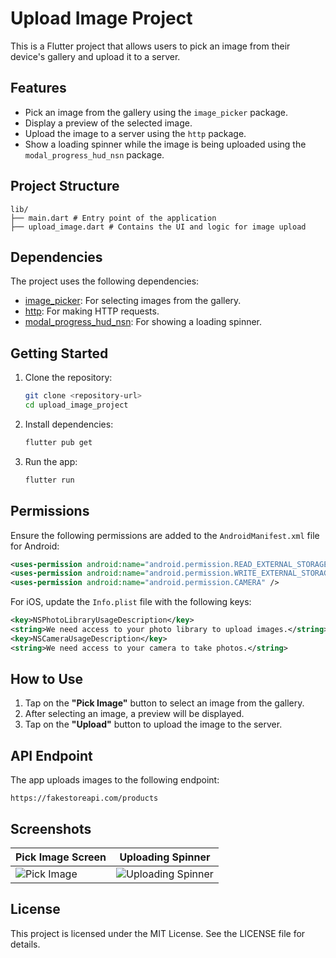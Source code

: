 # Upload Image Project

This is a Flutter project that allows users to pick an image from their device's gallery and upload it to a server.

## Features

- Pick an image from the gallery using the `image_picker` package.
- Display a preview of the selected image.
- Upload the image to a server using the `http` package.
- Show a loading spinner while the image is being uploaded using the `modal_progress_hud_nsn` package.

## Project Structure

```
lib/
├── main.dart # Entry point of the application
├── upload_image.dart # Contains the UI and logic for image upload
```

## Dependencies

The project uses the following dependencies:

- [image_picker](https://pub.dev/packages/image_picker): For selecting images from the gallery.
- [http](https://pub.dev/packages/http): For making HTTP requests.
- [modal_progress_hud_nsn](https://pub.dev/packages/modal_progress_hud_nsn): For showing a loading spinner.

## Getting Started

1. Clone the repository:
   ```bash
   git clone <repository-url>
   cd upload_image_project
   ```
2. Install dependencies:
   ```bash
   flutter pub get
   ```
3. Run the app:
   ```bash
   flutter run
   ```

## Permissions

Ensure the following permissions are added to the `AndroidManifest.xml` file for Android:

```xml
<uses-permission android:name="android.permission.READ_EXTERNAL_STORAGE" />
<uses-permission android:name="android.permission.WRITE_EXTERNAL_STORAGE" />
<uses-permission android:name="android.permission.CAMERA" />
```

For iOS, update the `Info.plist` file with the following keys:

```xml
<key>NSPhotoLibraryUsageDescription</key>
<string>We need access to your photo library to upload images.</string>
<key>NSCameraUsageDescription</key>
<string>We need access to your camera to take photos.</string>
```

## How to Use

1. Tap on the **"Pick Image"** button to select an image from the gallery.
2. After selecting an image, a preview will be displayed.
3. Tap on the **"Upload"** button to upload the image to the server.

## API Endpoint

The app uploads images to the following endpoint:

```
https://fakestoreapi.com/products
```

## Screenshots

| Pick Image Screen | Uploading Spinner |
|------------------|------------------|
| ![Pick Image](screenshot1.png) | ![Uploading Spinner](screenshot2.png) |

## License

This project is licensed under the MIT License. See the LICENSE file for details.

